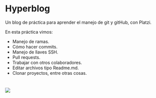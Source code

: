 # Hyperblog
Un blog de práctica para aprender el manejo de git y gitHub, con Platzi.

En esta práctica vimos:
- Manejo de ramas.
- Cómo hacer commits.
- Manejo de llaves SSH.
- Pull requests.
- Trabajar con otros colaboradores.
- Editar archivos tipo Readme.md.
- Clonar proyectos, entre otras cosas.

# 

![](https://i.imgur.com/rTsZHcn.jpg)
